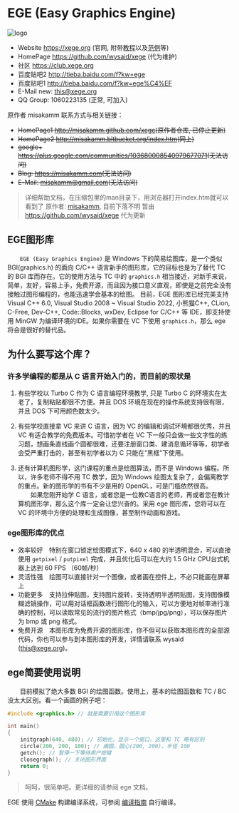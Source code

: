 # EGE (Easy Graphics Engine)

![logo](egelogo.jpg)

- Website <https://xege.org>  (官网, 附带[教程](https://xege.org/beginner-lesson-1.html)以及[范例](https://xege.org/category/demo)等)
- HomePage <https://github.com/wysaid/xege>  (代为维护)
- 社区 <https://club.xege.org>
- 百度贴吧2 <http://tieba.baidu.com/f?kw=ege>
- 百度贴吧1 <http://tieba.baidu.com/f?kw=ege%C4%EF>
- E-Mail new: this@xege.org
- QQ Group: 1060223135 (正常, 可加入)

原作者 misakamm 联系方式与相关链接：
- ~~HomePage1 <http://misakamm.github.com/xege>(原作者仓库, 已停止更新)~~
- ~~HomePage2 <http://misakamm.bitbucket.org/index.htm>(同上)~~
- ~~google+ <https://plus.google.com/communities/103680008540979677071>(无法访问)~~
- ~~Blog: <https://misakamm.com>(无法访问)~~
- ~~E-Mail: misakamm@gmail.com(无法访问)~~

> 详细帮助文档，在压缩包里的man目录下，用浏览器打开index.htm就可以看到了
> 原作者: [misakamm](https://github.com/misakamm/xege), 目前下落不明
> 暂由 <https://github.com/wysaid/xege> 代为更新

## EGE图形库

　　`EGE (Easy Graphics Engine)` 是 Windows 下的简易绘图库，是一个类似 BGI(graphics.h) 的面向 C/C++ 语言新手的图形库，它的目标也是为了替代 TC 的 BGI 库而存在。它的使用方法与 TC 中的 `graphics.h` 相当接近，对新手来说，简单，友好，容易上手，免费开源，而且因为接口意义直观，即使是之前完全没有接触过图形编程的，也能迅速学会基本的绘图。 目前，EGE 图形库已经完美支持 Visual C++ 6.0, Visual Studio 2008 ~ Visual Studio 2022, 小熊猫C++, CLion, C-Free, Dev-C++, Code::Blocks, wxDev, Eclipse for C/C++ 等 IDE，即支持使用 MinGW 为编译环境的IDE。如果你需要在 VC 下使用 `graphics.h`，那么 ege 将会是很好的替代品。

## 为什么要写这个库？

### 许多学编程的都是从 C 语言开始入门的，而目前的现状是

1. 有些学校以 Turbo C 作为 C 语言编程环境教学, 只是 Turbo C 的环境实在太老了，复制粘贴都很不方便。并且 DOS 环境在现在的操作系统支持很有限，并且 DOS 下可用颜色数太少。

2. 有些学校直接拿 VC 来讲 C 语言，因为 VC 的编辑和调试环境都很优秀，并且 VC 有适合教学的免费版本。可惜初学者在 VC 下一般只会做一些文字性的练习题，想画条直线画个圆都很难，还要注册窗口类、建消息循环等等，初学者会受严重打击的，甚至有初学者以为 C 只能在“黑框”下使用。

3. 还有计算机图形学，这门课程的重点是绘图算法，而不是 Windows 编程。所以，许多老师不得不用 TC 教学，因为 Windows 绘图太复杂了，会偏离教学的重点。新的图形学的书有不少是用的 OpenGL，可是门槛依然很高。
　　如果您刚开始学 C 语言，或者您是一位教C语言的老师，再或者您在教计算机图形学，那么这个库一定会让您兴奋的。采用 ege 图形库，您将可以在 VC 的环境中方便的处理和生成图像，甚至制作动画和游戏。

### ege图形库的优点

* 效率较好　特别在窗口锁定绘图模式下，640 x 480 的半透明混合，可以直接使用 `getpixel` / `putpixel` 完成，并且优化后可以在大约 1.5 GHz CPU台式机器上达到 60 FPS （60帧/秒）
* 灵活性强　绘图可以直接针对一个图像，或者画在控件上，不必只能画在屏幕上
* 功能更多　支持拉伸贴图，支持图片旋转，支持透明半透明贴图，支持图像模糊滤镜操作，可以用对话框函数进行图形化的输入，可以方便地对帧率进行准确的控制，可以读取常见的流行的图片格式（bmp/jpg/png），可以保存图片为 bmp 或 png 格式。
* 免费开源　本图形库为免费开源的图形库，你不但可以获取本图形库的全部源代码，你也可以参与到本图形库的开发，详情请联系 wysaid (this@xege.org)。

## ege简要使用说明

　　目前模拟了绝大多数 BGI 的绘图函数。使用上，基本的绘图函数和 TC / BC 没太大区别。看一个画圆的例子吧：

```cpp
#include <graphics.h> // 就是需要引用这个图形库

int main()
{
    initgraph(640, 480); // 初始化，显示一个窗口，这里和 TC 略有区别
    circle(200, 200, 100); // 画圆，圆心(200, 200)，半径 100
    getch(); // 暂停一下等待用户按键
    closegraph(); // 关闭图形界面
    return 0;
}
```

> 呵呵，很简单吧。更详细的请参阅 ege 文档。

EGE 使用 [CMake](https://cmake.org) 构建编译系统，可参阅 [编译指南](BUILD.md) 自行编译。
